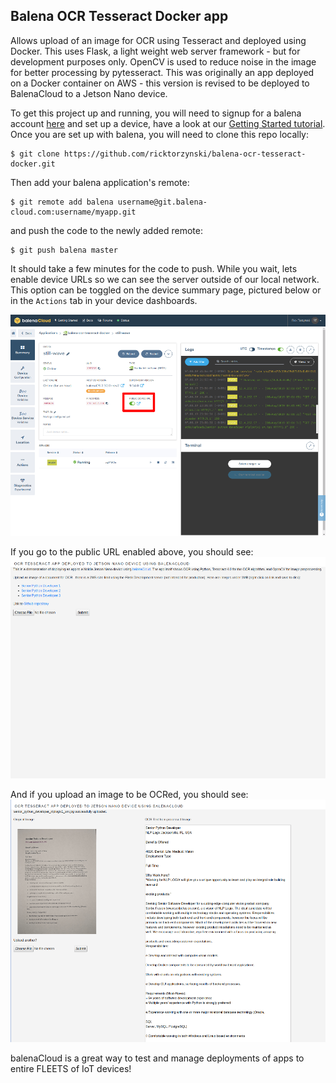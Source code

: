 ## Balena OCR Tesseract Docker app

Allows upload of an image for OCR using Tesseract and deployed using Docker. This uses Flask, a light weight web server framework - but for development purposes only. OpenCV is used to reduce noise in the image for better processing by pytesseract.  This was originally an app deployed on a Docker container on AWS - this version is revised to be deployed to BalenaCloud to a Jetson Nano device.

To get this project up and running, you will need to signup for a balena account [here][signup-page] and set up a device, have a look at our [Getting Started tutorial][gettingStarted-link]. Once you are set up with balena, you will need to clone this repo locally:
```
$ git clone https://github.com/ricktorzynski/balena-ocr-tesseract-docker.git
```
Then add your balena application's remote:
```
$ git remote add balena username@git.balena-cloud.com:username/myapp.git
```
and push the code to the newly added remote:
```
$ git push balena master
```
It should take a few minutes for the code to push. While you wait, lets enable device URLs so we can see the server outside of our local network. This option can be toggled on the device summary page, pictured below or in the `Actions` tab in your device dashboards.

![Enable device URL](/img/balenacloud.png)

If you go to the public URL enabled above, you should see:
![app index](/img/balenacloud2.png)

And if you upload an image to be OCRed, you should see:
![ocr](/img/balenacloud3.png)

balenaCloud is a great way to test and manage deployments of apps to entire FLEETS of IoT devices!

[balena-link]:https://balena.io/
[signup-page]:https://dashboard.balena-cloud.com/signup
[gettingStarted-link]:http://balena.io/docs/learn/getting-started/
